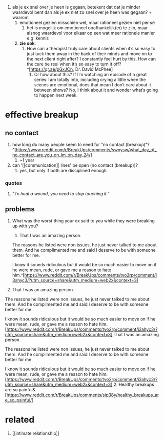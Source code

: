 1. als je ex snel over je heen is gegaan, betekent dat dat je minder waardevol bent dan als je ex niet zo snel over je heen was gegaan? + waarom
	1. emotioneel gezien misschien wel, maar rationeel gezien niet per se
		1. het is mogelijk om emotioneel onafhankelijk(er) te zijn, maar alsnog waardevol voor elkaar op een wat meer rationele manier e.g. kennis
	2. **zie ook**:
		1. How can a therapist truly care about clients when it’s so easy to just tuck them away in the back of their minds and move on to the next client right after? I constantly feel hurt by this. How can the care be real when it’s so easy to turn it off?^[https://qr.ae/pGxJCn, Dr. David McPhee]
			1. Or how about this? If I’m watching an episode of a great series I am totally into, including crying a little when the scenes are emotional, does that mean I don’t care about it between shows? No, I think about it and wonder what’s going to happen next week.

# effective breakup
## no contact
1. how long do many people seem to need for "no contact (breakup)"?^[https://www.reddit.com/r/BreakUps/comments/swnysw/what_day_of_no_contact_are_you_on_im_on_day_24/]
	1. ~1 year
2. can '[[communication]] lines' be open (no contact (breakup))?
	1. yes, but only if both are disciplined enough

### quotes
1. _"To heal a wound, you need to stop touching it."_

## problems
1. What was the worst thing your ex said to you while they were breaking up with you?
	1. That I was an amazing person.

	The reasons he listed were non issues, he just never talked to me about them. And he complimented me and said I deserve to be with someone better for me.

	I know it sounds ridiculous but it would be so much easier to move on if he were mean, rude, or gave me a reason to hate him.^[https://www.reddit.com/r/BreakUps/comments/tvo2rp/comment/i3ahyc3/?utm_source=share&utm_medium=web2x&context=3]
2. That I was an amazing person.

The reasons he listed were non issues, he just never talked to me about them. And he complimented me and said I deserve to be with someone better for me.

I know it sounds ridiculous but it would be so much easier to move on if he were mean, rude, or gave me a reason to hate him.[https://www.reddit.com/r/BreakUps/comments/tvo2rp/comment/i3ahyc3/?utm_source=share&utm_medium=web2x&context=3]
That I was an amazing person.

The reasons he listed were non issues, he just never talked to me about them. And he complimented me and said I deserve to be with someone better for me.

I know it sounds ridiculous but it would be so much easier to move on if he were mean, rude, or gave me a reason to hate him.[https://www.reddit.com/r/BreakUps/comments/tvo2rp/comment/i3ahyc3/?utm_source=share&utm_medium=web2x&context=3]
2. Healthy breakups are so painful&[https://www.reddit.com/r/BreakUps/comments/sip38y/healthy_breakups_are_so_painful/]

# related
1. [[intimate relationship]]